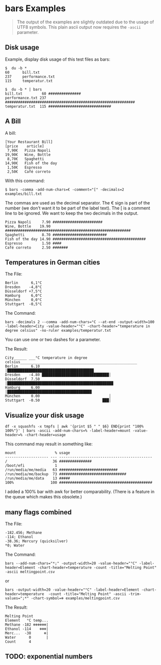 # bars Examples

> The output of the examples are slightly outdated due to the usage of UTF8 symbols. This plain ascii output now requires the `-ascii` parameter.
## Disk usage  

Example, display disk usage of this test files as bars:

    $  du -b *
    60      bill.txt
    237     performance.txt
    115     temperatur.txt
    
    $  du -b * | bars
    bill.txt         60 ###############
    performance.txt 237 ############################################################
    temperatur.txt  115 #############################

## A Bill

A bill: 

    [Your Restaurant Bill]
    [price    article]
     7,90€   Pizza Napoli
    19,90€   Wine, Bottle
     8,70€   Spaghetti
    14,90€   Fish of the day
     1,50€   Espresso
     2,50€   Café correto

With this command: 

    $ bars -comma -add-num-chars=€ -comment="[" -decimals=2 examples/bill.txt

The commas are used as the decimal separator.
The € sign is part of the number (we don't want it to be part of the label text).
The [ is a comment line to be ignored.
We want to keep the two decimals in the output. 

    Pizza Napoli     7.90 #######################
    Wine, Bottle    19.90 ##########################################################
    Spaghetti        8.70 #########################
    Fish of the day 14.90 ###########################################
    Espresso         1.50 ####
    Café correto     2.50 #######


## Temperatures in German cities

The File: 

    Berlin      6,1°C
    Dresden    -4,8°C
    Düsseldorf +7,5°C
    Hamburg     6,0°C
    München     0,0°C
    Stuttgart  -0,5°C

The Command: 

    bars -decimals 2 --comma -add-num-chars=°C --at-end -output-width=100 -label-header=City -value-header="°C" -chart-header="temperature in degree celsius" -no-ruler examples/temperatur.txt

You can use one or two dashes for a parameter. 

The Result:

    City______ ___°C temperature in degree celsius______________________________________________________
    Berlin      6.10                                │████████████████████████████████████████
    Dresden    -4.80 ███████████████████████████████│
    Düsseldorf  7.50                                │█████████████████████████████████████████████████
    Hamburg     6.00                                │███████████████████████████████████████
    München     0.00                                │
    Stuttgart  -0.50                             ███│



## Visualize your disk usage 

    df -x squashfs -x tmpfs | awk '{print $5 " " $6} END{print "100% 100%"}' | bars -ascii -add-num-chars=% -label-header=mount -value-header=% -chart-header=usage

This command may result in something like:

    mount                  % usage
    -------------------- --- -------------------------------------------
    /                     36 ###############
    /boot/efi              1
    /run/media/me/media   63 ###########################
    /run/media/me/backup  73 ###############################
    /run/media/me/data    13 #####
    100%                 100 ###########################################

I added a 100% bar with awk for better comparability. 
(There is a feature in the queue which makes this obsolete.)


## many flags combined

The File:

    -182.456; Methane
    -114; Ethanol
    -38.36; Mercury (quicksilver)
    *0; Water

The Command:

    bars --add-num-chars="*;" -output-width=20 -value-header="°C" -label-header=Element -chart-header=temperature -count -title="Melting Point" -ascii meltingpoint.csv

or

    bars -output-width=20 -value-header="°C" -label-header=Element -chart-header=temperature  -count -title="Melting Point" -ascii -trim-values=";*" -chart-symbol=❄ examples/meltingpoint.csv

The Result: 

    Melting Point
    Element   °C temp...
    Methane -182 ❄❄❄❄❄❄|
    Ethanol -114    ❄❄❄|
    Merc...  -38      ❄|
    Water      0       |
    Count      4

## TODO: exponential numbers  